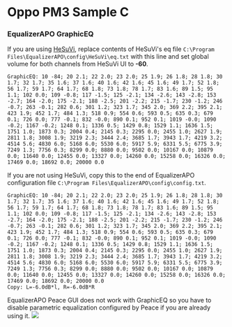 # Oppo PM3 Sample C
### EqualizerAPO GraphicEQ
If you are using [HeSuVi](https://sourceforge.net/projects/hesuvi/), replace contents of HeSuVi's eq file `C:\Program Files\EqualizerAPO\config\HeSuVi\eq.txt` with this line and set global volume for both channels from HeSuVi UI to **-60**.
```
GraphicEQ: 10 -84; 20 2.1; 22 2.0; 23 2.0; 25 1.9; 26 1.8; 28 1.8; 30 1.7; 32 1.7; 35 1.6; 37 1.6; 40 1.6; 42 1.6; 45 1.6; 49 1.7; 52 1.8; 56 1.7; 59 1.7; 64 1.7; 68 1.8; 73 1.8; 78 1.7; 83 1.6; 89 1.5; 95 1.1; 102 0.0; 109 -0.8; 117 -1.5; 125 -2.1; 134 -2.6; 143 -2.8; 153 -2.7; 164 -2.0; 175 -2.1; 188 -2.5; 201 -2.2; 215 -1.7; 230 -1.2; 246 -0.7; 263 -0.1; 282 0.6; 301 1.2; 323 1.7; 345 2.0; 369 2.2; 395 2.1; 423 1.9; 452 1.7; 484 1.3; 518 0.9; 554 0.6; 593 0.5; 635 0.3; 679 0.1; 726 0.0; 777 -0.1; 832 -0.0; 890 0.1; 952 0.1; 1019 -0.0; 1090 -0.2; 1167 -0.2; 1248 0.1; 1336 0.5; 1429 0.8; 1529 1.1; 1636 1.5; 1751 1.0; 1873 0.3; 2004 0.4; 2145 0.3; 2295 0.0; 2455 1.0; 2627 1.9; 2811 1.8; 3008 1.9; 3219 2.3; 3444 2.4; 3685 1.7; 3943 1.7; 4219 3.2; 4514 5.6; 4830 6.0; 5168 6.0; 5530 6.0; 5917 5.9; 6331 5.5; 6775 3.9; 7249 1.3; 7756 0.3; 8299 0.0; 8880 0.0; 9502 0.0; 10167 0.0; 10879 0.0; 11640 0.0; 12455 0.0; 13327 0.0; 14260 0.0; 15258 0.0; 16326 0.0; 17469 0.0; 18692 0.0; 20000 0.0
```
If you are not using HeSuVi, copy this to the end of EqualizerAPO configuration file `C:\Program Files\EqualizerAPO\config\config.txt`.
```
GraphicEQ: 10 -84; 20 2.1; 22 2.0; 23 2.0; 25 1.9; 26 1.8; 28 1.8; 30 1.7; 32 1.7; 35 1.6; 37 1.6; 40 1.6; 42 1.6; 45 1.6; 49 1.7; 52 1.8; 56 1.7; 59 1.7; 64 1.7; 68 1.8; 73 1.8; 78 1.7; 83 1.6; 89 1.5; 95 1.1; 102 0.0; 109 -0.8; 117 -1.5; 125 -2.1; 134 -2.6; 143 -2.8; 153 -2.7; 164 -2.0; 175 -2.1; 188 -2.5; 201 -2.2; 215 -1.7; 230 -1.2; 246 -0.7; 263 -0.1; 282 0.6; 301 1.2; 323 1.7; 345 2.0; 369 2.2; 395 2.1; 423 1.9; 452 1.7; 484 1.3; 518 0.9; 554 0.6; 593 0.5; 635 0.3; 679 0.1; 726 0.0; 777 -0.1; 832 -0.0; 890 0.1; 952 0.1; 1019 -0.0; 1090 -0.2; 1167 -0.2; 1248 0.1; 1336 0.5; 1429 0.8; 1529 1.1; 1636 1.5; 1751 1.0; 1873 0.3; 2004 0.4; 2145 0.3; 2295 0.0; 2455 1.0; 2627 1.9; 2811 1.8; 3008 1.9; 3219 2.3; 3444 2.4; 3685 1.7; 3943 1.7; 4219 3.2; 4514 5.6; 4830 6.0; 5168 6.0; 5530 6.0; 5917 5.9; 6331 5.5; 6775 3.9; 7249 1.3; 7756 0.3; 8299 0.0; 8880 0.0; 9502 0.0; 10167 0.0; 10879 0.0; 11640 0.0; 12455 0.0; 13327 0.0; 14260 0.0; 15258 0.0; 16326 0.0; 17469 0.0; 18692 0.0; 20000 0.0
Copy: L=-6.0dB*l, R=-6.0dB*R
```
EqualizerAPO Peace GUI does not work with GraphicEQ so you have to disable parametric equalization configured by Peace if you are already using it.
![](https://raw.githubusercontent.com/jaakkopasanen/AutoEq/master/results/Headphone.com/innerfidelity/onear/Oppo%20PM3%20Sample%20C/Oppo%20PM3%20Sample%20C.png)
